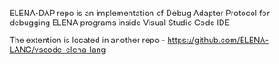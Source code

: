 ELENA-DAP repo is an implementation of Debug Adapter Protocol for debugging ELENA programs inside Visual Studio Code IDE

The extention is located in another repo - https://github.com/ELENA-LANG/vscode-elena-lang
